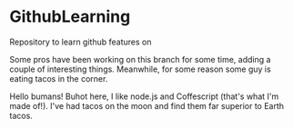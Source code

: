 # GithubLearning
Repository to learn github features on

Some pros have been working on this branch for some time, adding a couple of interesting things.
Meanwhile, for some reason some guy is eating tacos in the corner.

Hello bumans!
Buhot here, I like node.js and Coffescript (that's what I'm made of!).
I've had tacos on the moon and find them far superior to Earth tacos.
